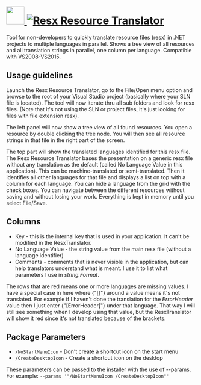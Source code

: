 # [<img src="https://cdn.jsdelivr.net/gh/AdmiringWorm/chocolatey-packages@95f1beaa5e5bcd0abc3af243ffcdd78a99086188/icons/resxtranslator.png" height="48" width="48" /> ![Resx Resource Translator](https://img.shields.io/chocolatey/v/resxtranslator.svg?label=Resx%20Resource%20Translator&style=for-the-badge)](https://chocolatey.org/packages/resxtranslator)

Tool for non-developers to quickly translate resource files (resx) in .NET projects to multiple languages in parallel. Shows a tree view of all resources and all translation strings in parallel, one column per language. Compatible with VS2008-VS2015.

## Usage guidelines

Launch the Resx Resource Translator, go to the File/Open menu option and browse to the root of your Visual Studio project (basically where your SLN file is located). The tool will now iterate thru all sub folders and look for resx files. (Note that it's not using the SLN or project files, it's just looking for files with file extension resx).

The left panel will now show a tree view of all found resources. You open a resource by double clicking the tree node. You will then see all resource strings in that file in the right part of the screen.

The top part will show the translated languages identified for this resx file. The Resx Resource Translator bases the presentation on a generic resx file without any translation as the default (called No Language Value in this application). This can be machine-translated or semi-translated. Then it identifies all other languages for that file and displays a list on top with a column for each language. You can hide a language from the grid with the check boxes. You can navigate between the different resources without saving and without losing your work. Everything is kept in memory until you select File/Save.

## Columns

- Key - this is the internal key that is used in your application. It can't be modified in the ResxTranslator.
- No Language Value - the string value from the main resx file (without a language identifier)
- Comments - comments that is never visible in the application, but can help translators understand what is meant. I use it to list what parameters I use in *string.Format*.

The rows that are red means one or more languages are missing values. I have a special case in here where {"\[]"} around a value means it's not translated. For example if I haven't done the translation for the *ErrorHeader* value then I just enter {"\[ErrorHeader]"} under that language. That way I will still see something when I develop using that value, but the ResxTranslator will show it red since it's not translated because of the brackets.

## Package Parameters

- `/NoStartMenuIcon`   - Don't create a shortcut icon on the start menu
- `/CreateDesktopIcon` - Create a shortcut icon on the desktop

These parameters can be passed to the installer with the use of --params.
For example: `--params '"/NoStartMenuIcon /CreateDesktopIcon"'`
